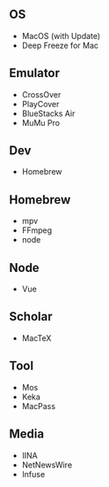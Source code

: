 ## OS
- MacOS (with Update)
- Deep Freeze for Mac

## Emulator
- CrossOver
- PlayCover
- BlueStacks Air
- MuMu Pro

## Dev
- Homebrew

## Homebrew
- mpv
- FFmpeg
- node

## Node
- Vue

## Scholar
- MacTeX

## Tool
- Mos
- Keka
- MacPass

## Media
- IINA
- NetNewsWire
- Infuse

